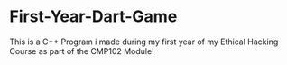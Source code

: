 # First-Year-Dart-Game

This is a C++ Program i made during my first year of my Ethical Hacking Course as part of the CMP102 Module!
